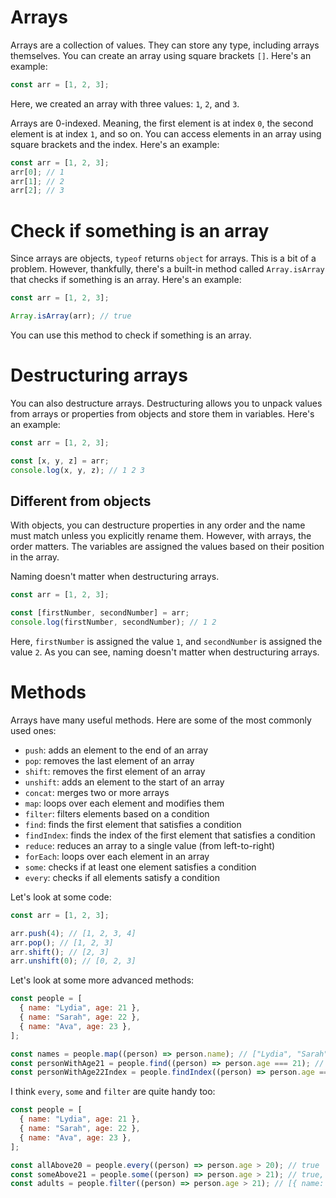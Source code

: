 # Arrays

Arrays are a collection of values. They can store any type, including arrays themselves. You can create an array using square brackets `[]`. Here's an example:

```js
const arr = [1, 2, 3];
```

Here, we created an array with three values: `1`, `2`, and `3`.

Arrays are 0-indexed. Meaning, the first element is at index `0`, the second element is at index `1`, and so on. You can access elements in an array using square brackets and the index. Here's an example:

```js
const arr = [1, 2, 3];
arr[0]; // 1
arr[1]; // 2
arr[2]; // 3
```

# Check if something is an array

Since arrays are objects, `typeof` returns `object` for arrays. This is a bit of a problem. However, thankfully, there's a built-in method called `Array.isArray` that checks if something is an array. Here's an example:

```js
const arr = [1, 2, 3];

Array.isArray(arr); // true
```

You can use this method to check if something is an array.

# Destructuring arrays

You can also destructure arrays. Destructuring allows you to unpack values from arrays or properties from objects and store them in variables. Here's an example:

```js
const arr = [1, 2, 3];

const [x, y, z] = arr;
console.log(x, y, z); // 1 2 3
```

## Different from objects

With objects, you can destructure properties in any order and the name must match unless you explicitly rename them. However, with arrays, the order matters. The variables are assigned the values based on their position in the array.

Naming doesn't matter when destructuring arrays.

```js
const arr = [1, 2, 3];

const [firstNumber, secondNumber] = arr;
console.log(firstNumber, secondNumber); // 1 2
```

Here, `firstNumber` is assigned the value `1`, and `secondNumber` is assigned the value `2`. As you can see, naming doesn't matter when destructuring arrays.

# Methods

Arrays have many useful methods. Here are some of the most commonly used ones:

- `push`: adds an element to the end of an array
- `pop`: removes the last element of an array
- `shift`: removes the first element of an array
- `unshift`: adds an element to the start of an array
- `concat`: merges two or more arrays
- `map`: loops over each element and modifies them
- `filter`: filters elements based on a condition
- `find`: finds the first element that satisfies a condition
- `findIndex`: finds the index of the first element that satisfies a condition
- `reduce`: reduces an array to a single value (from left-to-right)
- `forEach`: loops over each element in an array
- `some`: checks if at least one element satisfies a condition
- `every`: checks if all elements satisfy a condition

Let's look at some code:

```js
const arr = [1, 2, 3];

arr.push(4); // [1, 2, 3, 4]
arr.pop(); // [1, 2, 3]
arr.shift(); // [2, 3]
arr.unshift(0); // [0, 2, 3]
```

Let's look at some more advanced methods:

```js
const people = [
  { name: "Lydia", age: 21 },
  { name: "Sarah", age: 22 },
  { name: "Ava", age: 23 },
];

const names = people.map((person) => person.name); // ["Lydia", "Sarah", "Ava"]
const personWithAge21 = people.find((person) => person.age === 21); // { name: "Lydia", age: 21 }
const personWithAge22Index = people.findIndex((person) => person.age === 22); // 1
```

I think `every`, `some` and `filter` are quite handy too:

```js
const people = [
  { name: "Lydia", age: 21 },
  { name: "Sarah", age: 22 },
  { name: "Ava", age: 23 },
];

const allAbove20 = people.every((person) => person.age > 20); // true
const someAbove21 = people.some((person) => person.age > 21); // true, some can drink
const adults = people.filter((person) => person.age > 21); // [{ name: "Sarah", age: 22 }, { name: "Ava", age: 23 }]
```
